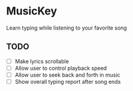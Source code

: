 # MusicKey

Learn typing while listening to your favorite song

## TODO

- [ ] Make lyrics scrollable
- [ ] Allow user to control playback speed
- [ ] Allow user to seek back and forth in music
- [ ] Show overall typing report after song ends
